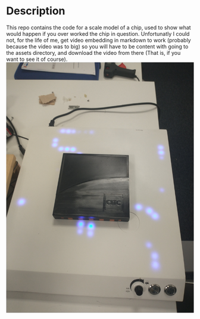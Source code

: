 # Description
This repo contains the code for a scale model of a chip, used to show what would happen if you over worked the chip in question. Unfortunatly I could not, for the life of me, get video embedding in markdown to work (probably because the video was to big) so you will have to be content with going to the assets directory, and download the video from there (That is, if you want to see it of course).
![](./assets/chip_model.jpg)

